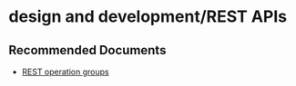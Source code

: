 <properties
	pageTitle="design and development/REST APIs"
	description="design and development/REST APIs"
	service="microsoft.sql"
	resource="servers"
	authors="emlisa"
	displayOrder=""
	selfHelpType="generic"
	supportTopicIds="31980423"
	productPesIds="13491"
	cloudEnvironments="public"
/>

# design and development/REST APIs

## **Recommended Documents**

* [REST operation groups](https://docs.microsoft.com/rest/api/sql/)